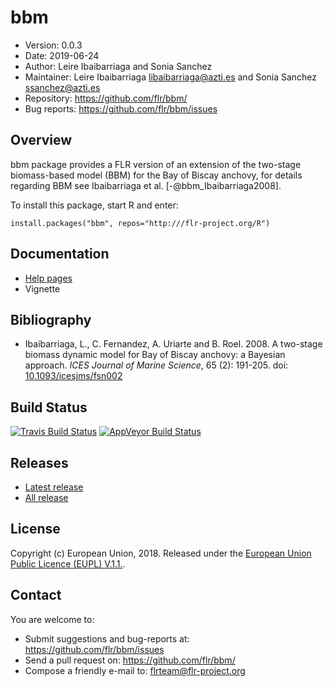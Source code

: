 # bbm
- Version: 0.0.3
- Date: 2019-06-24
- Author: Leire Ibaibarriaga and Sonia Sanchez
- Maintainer: Leire Ibaibarriaga <libaibarriaga@azti.es> and Sonia Sanchez <ssanchez@azti.es>
- Repository: <https://github.com/flr/bbm/>
- Bug reports: <https://github.com/flr/bbm/issues>

## Overview
bbm package provides a FLR version of an extension of the two-stage biomass-based model (BBM) for the Bay of Biscay anchovy, for details regarding BBM see Ibaibarriaga et al. [-@bbm_Ibaibarriaga2008].

To install this package, start R and enter:

	install.packages("bbm", repos="http:///flr-project.org/R")

## Documentation
- [Help pages](http://flr-project.org/bbm)
- Vignette

## Bibliography

- Ibaibarriaga, L., C. Fernandez, A. Uriarte and B. Roel. 2008. A two-stage biomass dynamic model for Bay of Biscay anchovy: a Bayesian approach. *ICES Journal of Marine Science*, 65 (2): 191-205. doi: [10.1093/icesjms/fsn002](https://doi.org/10.1093/icesjms/fsn002")

## Build Status
[![Travis Build Status](https://travis-ci.org/flr/bbm.svg?branch=master)](https://travis-ci.org/flr/bbm)
[![AppVeyor Build Status](https://ci.appveyor.com/api/projects/status/github/flr/bbm?branch=master&svg=true)](https://ci.appveyor.com/project/flr/bbm)

## Releases
- [Latest release](https://github.com/flr/bbm/releases/tag/)
- [All release](https://github.com/flr/bbm/releases/)

## License
Copyright (c) European Union, 2018. Released under the [European Union Public Licence (EUPL) V.1.1.](http://ec.europa.eu/idabc/eupl.html).

## Contact
You are welcome to:

- Submit suggestions and bug-reports at: <https://github.com/flr/bbm/issues>
- Send a pull request on: <https://github.com/flr/bbm/>
- Compose a friendly e-mail to: <flrteam@flr-project.org>
